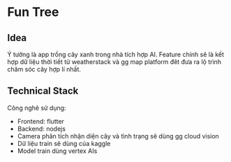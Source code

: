# Fun Tree 
## Idea
Ý tưởng là app trồng cây xanh trong nhà tích hợp AI. Feature chính sẽ là kết hợp dữ liệu thời tiết từ weatherstack và gg map platform đêt đưa ra lộ trình chăm sóc cây hợp lí nhất. 
## Technical Stack
Công nghê sử dụng: 
- Frontend: flutter
- Backend: nodejs
- Camera phân tích nhận diện cây và tình trạng sẽ dùng gg cloud vision
- Dữ liệu train sẽ dùng của kaggle
- Model train dùng vertex AIs